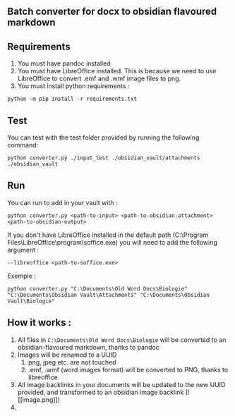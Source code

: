 ## Batch converter for docx to obsidian flavoured markdown

## Requirements

1) You must have pandoc installed
2) You must have LibreOffice installed. This is because we need to use LibreOffice to convert .emf and .wmf image files to png.
3) You must install python requirements : 
```
python -m pip install -r requirements.txt 
```

## Test

You can test with the test folder provided by running the following command: 
```
python converter.py ./input_test ./obsidian_vault/attachments ./obsidian_vault 
```

## Run 
You can run to add in your vault with : 
```
python converter.py <path-to-input> <path-to-obsidian-attachment> <path-to-obsidian-output>
```

If you don't have LibreOffice installed in the default path (C:\Program Files\LibreOffice\program\soffice.exe) you will need to add the following argument : 
```
--libreoffice <path-to-soffice.exe>
```

Exemple : 
```
python converter.py "C:\Documents\Old Word Docs\Biologie" "C:\Documents\Obsidian Vault\Attachments" "C:\Documents\Obsidian Vault\Biologie"
```

## How it works :
1) All files in `C:\Documents\Old Word Docs\Biologie` will be converted to an obsidian-flavoured markdown, thanks to pandoc
2) Images will be renamed to a UUID
   1) png, jpeg etc. are not touched
   2) .emf, .wmf (word images format) will be converted to PNG, thanks to libreoffice
3) All image backlinks in your documents will be updated to the new UUID provided, and transformed to an obsidian image backlink (![[image.png]])
4) 